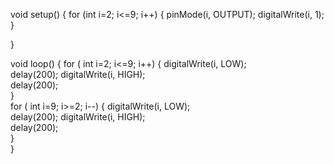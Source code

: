 void setup() {
  for (int i=2; i<=9; i++)
  {
  pinMode(i, OUTPUT);
  digitalWrite(i, 1);
  }
  
}

void loop() {
  for ( int i=2; i<=9; i++)
  {
  digitalWrite(i, LOW);  
  delay(200); 
  digitalWrite(i, HIGH);  
  delay(200);                                     
  }    
  for ( int i=9; i>=2; i--)
  {
  digitalWrite(i, LOW);  
  delay(200); 
  digitalWrite(i, HIGH);  
  delay(200);                                     
  }          
}
